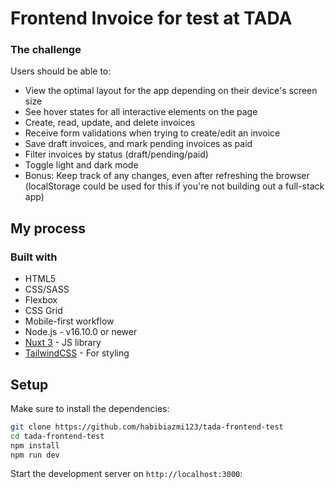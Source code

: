 # Frontend Invoice for test at TADA

### The challenge

Users should be able to:
- View the optimal layout for the app depending on their device's screen size
- See hover states for all interactive elements on the page
- Create, read, update, and delete invoices
- Receive form validations when trying to create/edit an invoice
- Save draft invoices, and mark pending invoices as paid
- Filter invoices by status (draft/pending/paid)
- Toggle light and dark mode
- Bonus: Keep track of any changes, even after refreshing the browser (localStorage could be
used for this if you're not building out a full-stack app)

## My process

### Built with

- HTML5
- CSS/SASS
- Flexbox
- CSS Grid
- Mobile-first workflow
- Node.js - v16.10.0 or newer
- [Nuxt 3](http://vuejs.org) - JS library
- [TailwindCSS](https://tailwindcss.com) - For styling

## Setup

Make sure to install the dependencies:

```bash
git clone https://github.com/habibiazmi123/tada-frontend-test
cd tada-frontend-test
npm install
npm run dev
```

Start the development server on `http://localhost:3000`:
